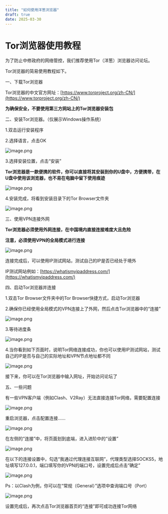 ```yaml
---
title: "如何使用洋葱浏览器"
draft: true
date: 2025-03-30
---
```


# Tor浏览器使用教程

为了防止中修政府的网络管控，我们推荐使用Tor（洋葱）浏览器访问论坛。

Tor浏览器的简易使用教程如下。

一、下载Tor浏览器

Tor浏览器的中文官方网址：[https://www.torproject.org/zh-CN/](https://www.torproject.org/zh-CN/)

**为确保安全，不要使用第三方网站上的Tor浏览器安装包**

二、安装Tor浏览器。（仅展示Windows操作系统）

1.双击运行安装程序

2.选择语言，点击OK

![image.png](Tor%E6%B5%8F%E8%A7%88%E5%99%A8%E4%BD%BF%E7%94%A8%E6%95%99%E7%A8%8B%20185ea039fb3980488e26f3f8dcedc0d8/image.png)

3.选择安装位置，点击“安装”

**Tor浏览器是一款便携的软件，你可以直接将其安装到你的U盘中，方便携带，在U盘中使用该浏览器，也不易在电脑中留下使用痕迹**

![image.png](Tor%E6%B5%8F%E8%A7%88%E5%99%A8%E4%BD%BF%E7%94%A8%E6%95%99%E7%A8%8B%20185ea039fb3980488e26f3f8dcedc0d8/image%201.png)

4.安装完成，将看到安装目录下的Tor Browser文件夹

![image.png](Tor%E6%B5%8F%E8%A7%88%E5%99%A8%E4%BD%BF%E7%94%A8%E6%95%99%E7%A8%8B%20185ea039fb3980488e26f3f8dcedc0d8/image%202.png)

三、使用VPN连接外网

**Tor浏览器必须使用外网连接，在中国境内直接连接难度大且危险**

**注意，必须使用VPN的全局模式进行连接**

![image.png](Tor%E6%B5%8F%E8%A7%88%E5%99%A8%E4%BD%BF%E7%94%A8%E6%95%99%E7%A8%8B%20185ea039fb3980488e26f3f8dcedc0d8/image%203.png)

连接完成后，可以使用IP测试网站，测试自己的IP是否已经处于境外

IP测试网站例如：[https://whatismyipaddress.com/](https://whatismyipaddress.com/)

四、启动Tor浏览器并连接

1.双击Tor Browser文件夹中的Tor Browser快捷方式，启动Tor浏览器

2.确保你已经使用全局模式的VPN连接上了外网，然后点击Tor浏览器中的“连接”

![image.png](Tor%E6%B5%8F%E8%A7%88%E5%99%A8%E4%BD%BF%E7%94%A8%E6%95%99%E7%A8%8B%20185ea039fb3980488e26f3f8dcedc0d8/image%204.png)

3.等待进度条

![image.png](Tor%E6%B5%8F%E8%A7%88%E5%99%A8%E4%BD%BF%E7%94%A8%E6%95%99%E7%A8%8B%20185ea039fb3980488e26f3f8dcedc0d8/image%205.png)

4.当你看到如下页面时，说明Tor网络连接成功，你也可以使用IP测试网站，测试自己的IP是否与自己的实际地址和VPN节点地址都不同

![image.png](Tor%E6%B5%8F%E8%A7%88%E5%99%A8%E4%BD%BF%E7%94%A8%E6%95%99%E7%A8%8B%20185ea039fb3980488e26f3f8dcedc0d8/image%206.png)

接下来，你可以在Tor浏览器中输入网址，开始访问论坛了

五、一些问题

有一些VPN客户端（例如Clash、V2Ray）无法直接连接Tor网络，需要配置连接

![image.png](Tor%E6%B5%8F%E8%A7%88%E5%99%A8%E4%BD%BF%E7%94%A8%E6%95%99%E7%A8%8B%20185ea039fb3980488e26f3f8dcedc0d8/image%207.png)

重启浏览器，点击配置连接……

![image.png](Tor%E6%B5%8F%E8%A7%88%E5%99%A8%E4%BD%BF%E7%94%A8%E6%95%99%E7%A8%8B%20185ea039fb3980488e26f3f8dcedc0d8/image%208.png)

在左侧的“连接”中，将页面划到底端，进入进阶中的“设置”

![image.png](Tor%E6%B5%8F%E8%A7%88%E5%99%A8%E4%BD%BF%E7%94%A8%E6%95%99%E7%A8%8B%20185ea039fb3980488e26f3f8dcedc0d8/image%209.png)

在以下的连接设置中，勾选“我通过代理连接互联网”，代理类型选择SOCKS5，地址填写127.0.0.1，端口填写你的VPN的端口号，设置完成后点击“确定”

![image.png](Tor%E6%B5%8F%E8%A7%88%E5%99%A8%E4%BD%BF%E7%94%A8%E6%95%99%E7%A8%8B%20185ea039fb3980488e26f3f8dcedc0d8/image%2010.png)

Ps：以Clash为例，你可以在“常规（General）”选项中查询端口号（Port）

![image.png](Tor%E6%B5%8F%E8%A7%88%E5%99%A8%E4%BD%BF%E7%94%A8%E6%95%99%E7%A8%8B%20185ea039fb3980488e26f3f8dcedc0d8/image%2011.png)

设置完成后，再次点击Tor浏览器首页的“连接”即可成功连接Tor网络
